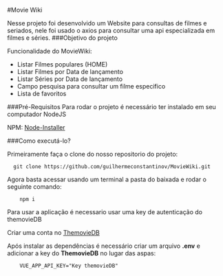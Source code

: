 #Movie Wiki

Nesse projeto foi desenvolvido um Website para consultas de filmes e seriados, 
nele foi usado o axios para consultar uma api especializada em filmes e séries.
###Objetivo do projeto


Funcionalidade do MovieWiki:

* Listar Filmes populares (HOME)
* Listar Filmes por Data de lançamento
* Listar Séries por Data de lançamento
* Campo pesquisa para consultar um filme especifico
* Lista de favoritos

###Pré-Requisitos
Para rodar o projeto é necessário ter instalado em seu computador NodeJS

NPM: [Node-Installer](https://nodejs.org/)

###Como executá-lo?

Primeiramente faça o clone do nosso repositorio do projeto:
```
  git clone https://github.com/guilhermeconstantinov/MovieWiki.git
```
Agora basta acessar usando um terminal a pasta do baixada e rodar o seguinte comando:
```
    npm i
```
Para usar a aplicação é necessario usar uma key de autenticação do themovieDB

Criar uma conta no [ThemovieDB](https://www.themoviedb.org/)




Após instalar as dependências é necessário criar um arquivo **.env** e adicionar a key do **ThemovieDB** no lugar das aspas:
```
    VUE_APP_API_KEY="Key themovieDB"
```

